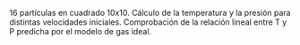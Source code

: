 16 partículas en cuadrado 10x10. Cálculo de la temperatura y la presión para distintas velocidades iniciales. Comprobación de la relación lineal entre T y P predicha por el modelo de gas ideal.
